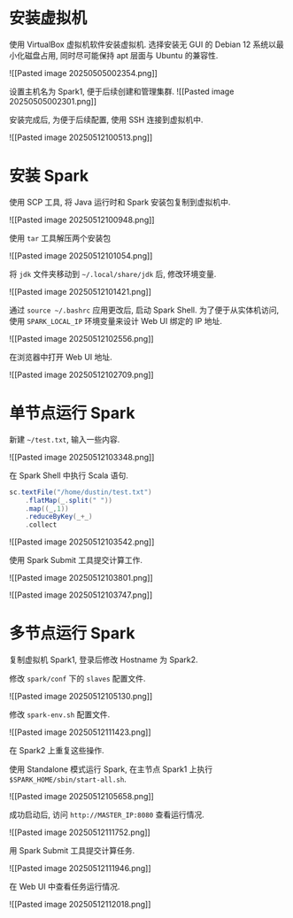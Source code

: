 # 安装虚拟机

使用 VirtualBox 虚拟机软件安装虚拟机. 选择安装无 GUI 的 Debian 12 系统以最小化磁盘占用, 同时尽可能保持 apt 层面与 Ubuntu 的兼容性. 

![[Pasted image 20250505002354.png]]

设置主机名为 Spark1, 便于后续创建和管理集群.
![[Pasted image 20250505002301.png]]

安装完成后, 为便于后续配置, 使用 SSH 连接到虚拟机中. 

![[Pasted image 20250512100513.png]]

# 安装 Spark

使用 SCP 工具, 将 Java 运行时和 Spark 安装包复制到虚拟机中. 

![[Pasted image 20250512100948.png]]

使用 `tar` 工具解压两个安装包

![[Pasted image 20250512101054.png]]

将 `jdk` 文件夹移动到 `~/.local/share/jdk` 后, 修改环境变量. 

![[Pasted image 20250512101421.png]]

通过 `source ~/.bashrc` 应用更改后, 启动 Spark Shell. 为了便于从实体机访问, 使用 `SPARK_LOCAL_IP` 环境变量来设计 Web UI 绑定的 IP 地址. 

![[Pasted image 20250512102556.png]]

在浏览器中打开 Web UI 地址. 

![[Pasted image 20250512102709.png]]

# 单节点运行 Spark

新建 `~/test.txt`, 输入一些内容. 

![[Pasted image 20250512103348.png]]

在 Spark Shell 中执行 Scala 语句. 

```scala
sc.textFile("/home/dustin/test.txt")
	.flatMap(_.split(" "))
	.map((_,1))
	.reduceByKey(_+_)
	.collect
```

![[Pasted image 20250512103542.png]]

使用 Spark Submit 工具提交计算工作. 

![[Pasted image 20250512103801.png]]

![[Pasted image 20250512103747.png]]

# 多节点运行 Spark

复制虚拟机 Spark1, 登录后修改 Hostname 为 Spark2. 

修改 `spark/conf` 下的 `slaves` 配置文件. 

![[Pasted image 20250512105130.png]]

修改 `spark-env.sh` 配置文件. 

![[Pasted image 20250512111423.png]]

在 Spark2 上重复这些操作. 

使用 Standalone 模式运行 Spark, 在主节点 Spark1 上执行 `$SPARK_HOME/sbin/start-all.sh`. 

![[Pasted image 20250512105658.png]]

成功启动后, 访问 `http://MASTER_IP:8080` 查看运行情况. 

![[Pasted image 20250512111752.png]]

用 Spark Submit 工具提交计算任务.

![[Pasted image 20250512111946.png]]

在 Web UI 中查看任务运行情况. 

![[Pasted image 20250512112018.png]]